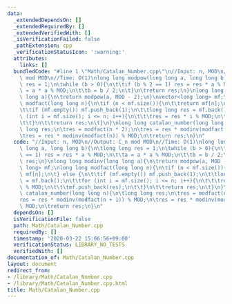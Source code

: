 ```yaml
---
data:
  _extendedDependsOn: []
  _extendedRequiredBy: []
  _extendedVerifiedWith: []
  _isVerificationFailed: false
  _pathExtension: cpp
  _verificationStatusIcon: ':warning:'
  attributes:
    links: []
  bundledCode: "#line 1 \"Math/Catalan_Number.cpp\"\n//Input: n, MOD\n//Output: C_n\
    \ mod MOD\n//Time: O(1)\nlong long modpow(long long a, long long b){\n\tlong long\
    \ res = 1;\n\twhile (b > 0){\n\t\tif (b % 2 == 1) res = res * a % MOD;\n\t\ta\
    \ = a * a % MOD;\n\t\tb = b / 2;\n\t}\n\treturn res;\n}\nlong long modinv(long\
    \ long a){\n\treturn modpow(a, MOD - 2);\n}\nvector<long long> mf;\nlong long\
    \ modfact(long long n){\n\tif (n < mf.size()){\n\t\treturn mf[n];\n\t} else {\n\
    \t\tif (mf.empty()) mf.push_back(1);\n\t\tlong long res = mf.back();\n\t\tfor\
    \ (int i = mf.size(); i <= n; i++){\n\t\t\tres = res * i % MOD;\n\t\t\tmf.push_back(res);\n\
    \t\t}\n\t\treturn res;\n\t}\n}\nlong long catalan_number(long long n){\n\tlong\
    \ long res;\n\tres = modfact(n * 2);\n\tres = res * modinv(modfact(n + 1)) % MOD;\n\
    \tres = res * modinv(modfact(n)) % MOD;\n\treturn res;\n}\n"
  code: "//Input: n, MOD\n//Output: C_n mod MOD\n//Time: O(1)\nlong long modpow(long\
    \ long a, long long b){\n\tlong long res = 1;\n\twhile (b > 0){\n\t\tif (b % 2\
    \ == 1) res = res * a % MOD;\n\t\ta = a * a % MOD;\n\t\tb = b / 2;\n\t}\n\treturn\
    \ res;\n}\nlong long modinv(long long a){\n\treturn modpow(a, MOD - 2);\n}\nvector<long\
    \ long> mf;\nlong long modfact(long long n){\n\tif (n < mf.size()){\n\t\treturn\
    \ mf[n];\n\t} else {\n\t\tif (mf.empty()) mf.push_back(1);\n\t\tlong long res\
    \ = mf.back();\n\t\tfor (int i = mf.size(); i <= n; i++){\n\t\t\tres = res * i\
    \ % MOD;\n\t\t\tmf.push_back(res);\n\t\t}\n\t\treturn res;\n\t}\n}\nlong long\
    \ catalan_number(long long n){\n\tlong long res;\n\tres = modfact(n * 2);\n\t\
    res = res * modinv(modfact(n + 1)) % MOD;\n\tres = res * modinv(modfact(n)) %\
    \ MOD;\n\treturn res;\n}\n"
  dependsOn: []
  isVerificationFile: false
  path: Math/Catalan_Number.cpp
  requiredBy: []
  timestamp: '2020-03-22 15:06:56+09:00'
  verificationStatus: LIBRARY_NO_TESTS
  verifiedWith: []
documentation_of: Math/Catalan_Number.cpp
layout: document
redirect_from:
- /library/Math/Catalan_Number.cpp
- /library/Math/Catalan_Number.cpp.html
title: Math/Catalan_Number.cpp
---
```

